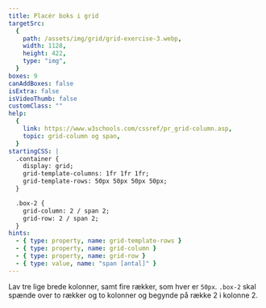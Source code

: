 ```yaml
---
title: Placér boks i grid
targetSrc:
  {
    path: /assets/img/grid/grid-exercise-3.webp,
    width: 1128,
    height: 422,
    type: "img",
  }
boxes: 9
canAddBoxes: false
isExtra: false
isVideoThumb: false
customClass: ""
help:
  {
    link: https://www.w3schools.com/cssref/pr_grid-column.asp,
    topic: grid-column og span,
  }
startingCSS: |
  .container {
    display: grid;
    grid-template-columns: 1fr 1fr 1fr;
    grid-template-rows: 50px 50px 50px 50px;
  }

  .box-2 {
    grid-column: 2 / span 2;
    grid-row: 2 / span 2;
  }
hints:
  - { type: property, name: grid-template-rows }
  - { type: property, name: grid-column }
  - { type: property, name: grid-row }
  - { type: value, name: "span [antal]" }
---
```


Lav tre lige brede kolonner, samt fire rækker, som hver er <code data-type="value">50px</code>. <code class="token selector">.box-2</code> skal spænde over to rækker og to kolonner og begynde på række 2 i kolonne 2.

